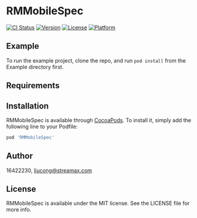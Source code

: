 # RMMobileSpec

[![CI Status](https://img.shields.io/travis/16422230/RMMobileSpec.svg?style=flat)](https://travis-ci.org/16422230/RMMobileSpec)
[![Version](https://img.shields.io/cocoapods/v/RMMobileSpec.svg?style=flat)](https://cocoapods.org/pods/RMMobileSpec)
[![License](https://img.shields.io/cocoapods/l/RMMobileSpec.svg?style=flat)](https://cocoapods.org/pods/RMMobileSpec)
[![Platform](https://img.shields.io/cocoapods/p/RMMobileSpec.svg?style=flat)](https://cocoapods.org/pods/RMMobileSpec)

## Example

To run the example project, clone the repo, and run `pod install` from the Example directory first.

## Requirements

## Installation

RMMobileSpec is available through [CocoaPods](https://cocoapods.org). To install
it, simply add the following line to your Podfile:

```ruby
pod 'RMMobileSpec'
```

## Author

16422230, liucong@streamax.com

## License

RMMobileSpec is available under the MIT license. See the LICENSE file for more info.
